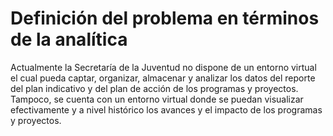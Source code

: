 # Definición del problema en términos de la analítica

Actualmente la Secretaría de la Juventud no dispone de un entorno virtual el cual pueda captar, organizar, almacenar y analizar los datos del reporte del plan indicativo y del plan de acción de los programas y proyectos. Tampoco, se cuenta con un entorno virtual donde se puedan visualizar efectivamente y a nivel histórico los avances y el impacto de los programas y proyectos.
